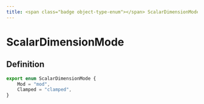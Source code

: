 ```yaml
---
title: <span class="badge object-type-enum"></span> ScalarDimensionMode
---
```

# <span class="badge object-type-enum"></span> ScalarDimensionMode

## Definition

```typescript
export enum ScalarDimensionMode {
	Mod = "mod",
	Clamped = "clamped",
}

```
